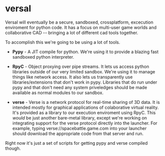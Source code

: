 versal
======

Versal will eventually be a secure, sandboxed, crossplatform, excecution enviroment for python code. It has a focus on multi-user game worlds and collaborative CAD -- bringing a lot of different cad tools together.

To accomplish this we're going to be using a lot of tools.

 * **Pypy** - A JIT compile for python. We're using it to provide a blazing fast sandboxed python interpreter.

 * **RpyC** - Object proxying over pipe streams. It lets us access python libraries outside of our very limited sandbox. We're using it to manage things like network access. It also lets us transparently use libraries/extensions that don't work in pypy. Libraries that do run under pypy and that don't need any system priveledges should be made available as normal modules to our sandbox.

 * **verse** - Verse is a network protocol for real-time sharing of 3D data. It is intended mostly for graphical applications of colaborative virtual reality. It's provided as a library to our execution enviroment using RpyC. This *would* be just another bare-metal library, except we're working on integrating support for the verse protocol directly into the launcher. For example, typing verse://spacebattle.game.com into your launcher should download the appropriate code from that server and run.


Right now it's just a set of scripts for getting pypy and verse compiled though.
